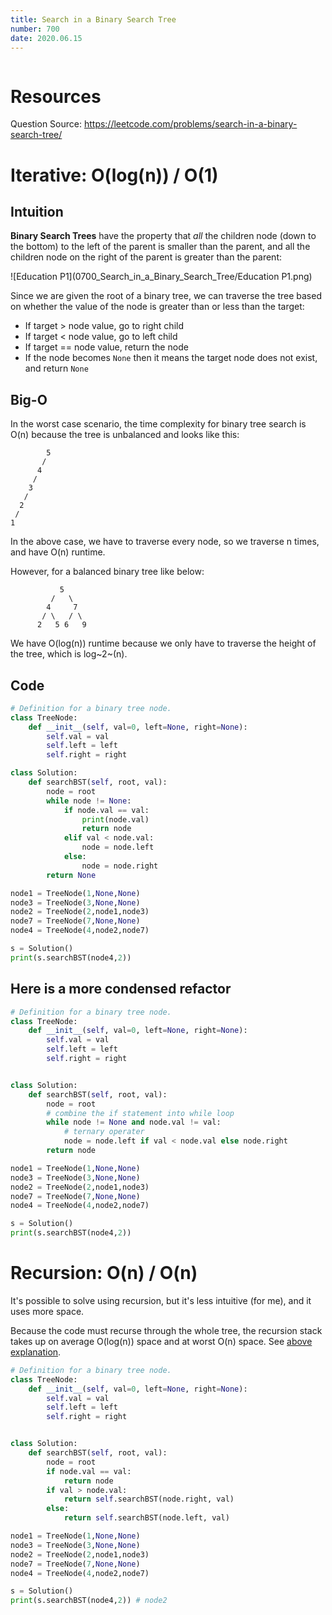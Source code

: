 ```yaml
---
title: Search in a Binary Search Tree
number: 700
date: 2020.06.15
---
```


```toc

```

# Resources

Question Source: https://leetcode.com/problems/search-in-a-binary-search-tree/

# Iterative: O(log(n)) / O(1)

## Intuition

**Binary Search Trees** have the property that *all* the children node (down to the bottom) to the left of the parent is smaller than the parent, and all the children node on the right of the parent is greater than the parent:

 ![Education P1](0700_Search_in_a_Binary_Search_Tree/Education P1.png)

Since we are given the root of a binary tree, we can traverse the tree based on whether the value of the node is greater than or less than the target:

-   If target > node value, go to right child
-   If target < node value, go to left child
-   If target == node value, return the node
-   If the node becomes `None` then it means the target node does not exist, and return `None`

## Big-O

In the worst case scenario, the time complexity for binary tree search is O(n) because the tree is unbalanced and looks like this:

```
        5
       /
      4
     /
    3
   /
  2
 /
1
```

In the above case, we have to traverse every node, so we traverse n times, and have O(n) runtime.

However, for a balanced binary tree like below:

```text 
           5
         /   \
        4     7
       / \   / \
      2   5 6   9
```

We have O(log(n)) runtime because we only have to traverse the height of the tree, which is log~2~(n).

## Code

```python
# Definition for a binary tree node.
class TreeNode:
    def __init__(self, val=0, left=None, right=None):
        self.val = val
        self.left = left
        self.right = right

class Solution:
    def searchBST(self, root, val):
        node = root
        while node != None:
            if node.val == val:
                print(node.val)
                return node
            elif val < node.val:
                node = node.left
            else:
                node = node.right
        return None

node1 = TreeNode(1,None,None)
node3 = TreeNode(3,None,None)
node2 = TreeNode(2,node1,node3)
node7 = TreeNode(7,None,None)
node4 = TreeNode(4,node2,node7)

s = Solution()
print(s.searchBST(node4,2))
```

## Here is a more condensed refactor

```python
# Definition for a binary tree node.
class TreeNode:
    def __init__(self, val=0, left=None, right=None):
        self.val = val
        self.left = left
        self.right = right


class Solution:
    def searchBST(self, root, val):
        node = root
        # combine the if statement into while loop
        while node != None and node.val != val:
            # ternary operater
            node = node.left if val < node.val else node.right
        return node

node1 = TreeNode(1,None,None)
node3 = TreeNode(3,None,None)
node2 = TreeNode(2,node1,node3)
node7 = TreeNode(7,None,None)
node4 = TreeNode(4,node2,node7)

s = Solution()
print(s.searchBST(node4,2))
```

# Recursion: O(n) / O(n)

It's possible to solve using recursion, but it's less intuitive (for me), and it uses more space.

Because the code must recurse through the whole tree, the recursion stack takes up on average O(log(n)) space and at worst O(n) space. See [above explanation](#big-o).

```python
# Definition for a binary tree node.
class TreeNode:
    def __init__(self, val=0, left=None, right=None):
        self.val = val
        self.left = left
        self.right = right


class Solution:
    def searchBST(self, root, val):
        node = root
        if node.val == val:
            return node
        if val > node.val:
            return self.searchBST(node.right, val)
        else:
            return self.searchBST(node.left, val)

node1 = TreeNode(1,None,None)
node3 = TreeNode(3,None,None)
node2 = TreeNode(2,node1,node3)
node7 = TreeNode(7,None,None)
node4 = TreeNode(4,node2,node7)

s = Solution()
print(s.searchBST(node4,2)) # node2
```

